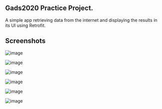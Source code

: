 ## Gads2020 Practice Project. 

A simple app retrieving data from the internet and displaying the results in its UI 
using Retrofit. 

## Screenshots

![image](screenshots/PSX_20200829_192312.jpg)

![image](screenshots/Screenshot_20200902-093416.png?raw=true)

![image](screenshots/Screenshot_20200902-093424.png?raw=true)

![image](screenshots/Screenshot_20200902-093431.png)

![image](screenshots/Screenshot_20200902-094344.png)

![image](screenshots/Screenshot_20200902-094356.png)

